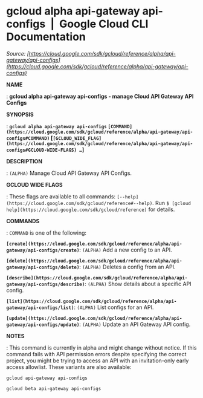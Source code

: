 # gcloud alpha api-gateway api-configs  |  Google Cloud CLI Documentation

*Source: [https://cloud.google.com/sdk/gcloud/reference/alpha/api-gateway/api-configs](https://cloud.google.com/sdk/gcloud/reference/alpha/api-gateway/api-configs)*

**NAME**

: **gcloud alpha api-gateway api-configs - manage Cloud API Gateway API Configs**

**SYNOPSIS**

: **`gcloud alpha api-gateway api-configs` `[COMMAND](https://cloud.google.com/sdk/gcloud/reference/alpha/api-gateway/api-configs#COMMAND)` [`[GCLOUD_WIDE_FLAG](https://cloud.google.com/sdk/gcloud/reference/alpha/api-gateway/api-configs#GCLOUD-WIDE-FLAGS) …`]**

**DESCRIPTION**

: `(ALPHA)` Manage Cloud API Gateway API Configs.

**GCLOUD WIDE FLAGS**

: These flags are available to all commands: `[--help](https://cloud.google.com/sdk/gcloud/reference#--help)`.
Run `$ [gcloud help](https://cloud.google.com/sdk/gcloud/reference)` for details.

**COMMANDS**

: ``COMMAND`` is one of the following:

**`[create](https://cloud.google.com/sdk/gcloud/reference/alpha/api-gateway/api-configs/create)`**:
`(ALPHA)` Add a new config to an API.

**`[delete](https://cloud.google.com/sdk/gcloud/reference/alpha/api-gateway/api-configs/delete)`**:
`(ALPHA)` Deletes a config from an API.

**`[describe](https://cloud.google.com/sdk/gcloud/reference/alpha/api-gateway/api-configs/describe)`**:
`(ALPHA)` Show details about a specific API config.

**`[list](https://cloud.google.com/sdk/gcloud/reference/alpha/api-gateway/api-configs/list)`**:
`(ALPHA)` List configs for an API.

**`[update](https://cloud.google.com/sdk/gcloud/reference/alpha/api-gateway/api-configs/update)`**:
`(ALPHA)` Update an API Gateway API config.

**NOTES**

: This command is currently in alpha and might change without notice. If this
command fails with API permission errors despite specifying the correct project,
you might be trying to access an API with an invitation-only early access
allowlist. These variants are also available:

```
gcloud api-gateway api-configs
```

```
gcloud beta api-gateway api-configs
```